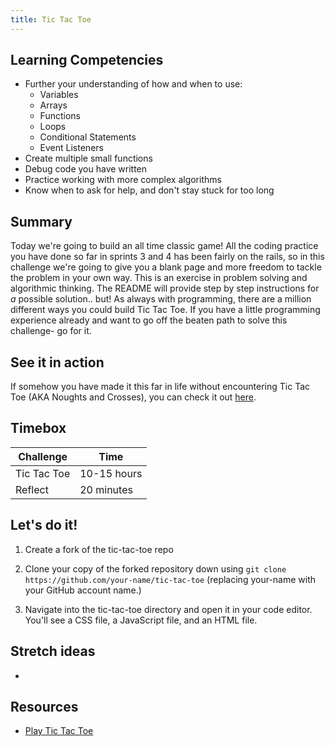 ```yaml
---
title: Tic Tac Toe
---
```


## Learning Competencies
- Further your understanding of how and when to use:
    - Variables
    - Arrays 
    - Functions
    - Loops
    - Conditional Statements
    - Event Listeners
- Create multiple small functions
- Debug code you have written
- Practice working with more complex algorithms
- Know when to ask for help, and don't stay stuck for too long 

## Summary

Today we're going to build an all time classic game! All the coding practice you have done so far in sprints 3 and 4 has been fairly on the rails, so in this challenge we're going to give you a blank page and more freedom to tackle the problem in your own way. This is an exercise in problem solving and algorithmic thinking. The README will provide step by step instructions for _a_ possible solution.. but! As always with programming, there are a million different ways you could build Tic Tac Toe. If you have a little programming experience already and want to go off the beaten path to solve this challenge- go for it. 

## See it in action

If somehow you have made it this far in life without encountering Tic Tac Toe (AKA Noughts and Crosses), you can check it out [here](https://playtictactoe.org/).

## Timebox

Challenge | Time|
------------|----------|
Tic Tac Toe | 10-15 hours
Reflect | 20 minutes

## Let's do it!

1. Create a fork of the <go to='https://github.com/dev-academy-challenges/tic-tac-toe'>tic-tac-toe repo</go>

2. Clone your copy of the forked repository down using `git clone https://github.com/your-name/tic-tac-toe` (replacing your-name with your GitHub account name.)

3. Navigate into the tic-tac-toe directory and open it in your code editor. You'll see a CSS file, a JavaScript file, and an HTML file.

## Stretch ideas

* 

## Resources

* [Play Tic Tac Toe](https://playtictactoe.org/)

